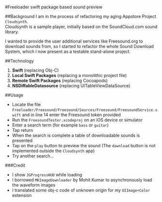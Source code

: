 #Freeloader
swift package based sound preview

##Background
I am in the process of refactoring my aging Appstore Project `Cloudsynth`.  
Cloudsynth is a sample player, initially based on the SoundCloud.com sound library.

I wanted to provide the user additional services like Freesound.org to download sounds from, so I started to refactor the whole Sound Download System, which I now present as a testable stand-alone project.

##Technology
1. **Swift** (replacing Obj-C)
2. **Local Swift Packages** (replacing a monolithic project file)
3. **Remote Swift Packages** (replacing Cocoapods)
4. **NSDiffableDatasource** (replacing UITableViewDataSource)

##Usage
- Locate the file `Freeloader/Freesound/Freesound/Sources/Freesound/FreesoundService.swift` and in line 14 enter the Freesound token provided 
- Run the `FreesoundTester.xcodeproj` on an iOS device or simulator  
- Enter a search term (for example `bass` or  `guitar`)    
- Tap return  
- When the search is complete a table of downloadable sounds is presented
- Tap on the `play` button to preview the sound (The `download` button is not implemented outside the `Cloudsynth` app)
- Try another search...

###Credit
- I show `JGProgressHUD` while loading
- I borrowed `MKImageDownloader` by Mohit Kumar to asynchronously load the waveform images  
- I translated some obj-c code of unknown origin for my `UIImage+Color` extension
